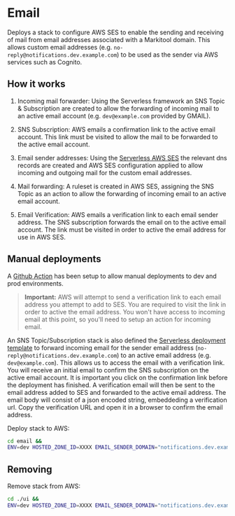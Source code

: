 # Email

Deploys a stack to configure AWS SES to enable the sending and receiving of mail from email addresses associated with a Markitool domain. This allows custom email addresses (e.g. `no-reply@notifications.dev.example.com`) to be used as the sender via AWS services such as Cognito.

## How it works

1. Incoming mail forwarder: Using the Serverless framework an SNS Topic & Subscription are created to allow the forwarding of incoming mail to an active email account (e.g. `dev@example.com` provided by GMAIL).

2. SNS Subscription: AWS emails a confirmation link to the active email account. This link must be visited to allow the mail to be forwarded to the active email account.

3. Email sender addresses: Using the [Serverless AWS SES](https://github.com/saintybalboa/serverless-aws-ses) the relevant dns records are created and AWS SES configuration applied to allow incoming and outgoing mail for the custom email addresses.

4. Mail forwarding: A ruleset is created in AWS SES, assigning the SNS Topic as an action to allow the forwarding of incoming email to an active email account.

5. Email Verification: AWS emails a verification link to each email sender address. The SNS subscription forwards the email on to the active email account. The link must be visited in order to active the email address for use in AWS SES.

## Manual deployments

A [Github Action](./.github/workflows/email-manual-deploy.yml) has been setup to allow manual deployments to dev and prod environments.

> **Important:** AWS will attempt to send a verification link to each email address you attempt to add to SES. You are required to visit the link in order to active the email address. You won't have access to incoming email at this point, so you'll need to setup an action for incoming email.

An SNS Topic/Subscription stack is also defined the [Serverless deployment template](./email/serverless) to forward incoming email for the sender email address (`no-reply@notifications.dev.example.com`) to an active email address (e.g. `dev@example.com`). This allows us to access the email with a verification link. You will receive an initial email to confirm the SNS subscription on the active email account. It is important you click on the confirmation link before the deployment has finished. A verification email will then be sent to the email address added to SES and forwarded to the active email address. The email body will consist of a json encoded string, embeddeding a verification url. Copy the verification URL and open it in a browser to confirm the email address.

Deploy stack to AWS:
```bash
cd email &&
ENV=dev HOSTED_ZONE_ID=XXXX EMAIL_SENDER_DOMAIN="notifications.dev.example.com" EMAIL_SENDER_ALIAS=no-reply FORWARD_EMAIL_ADDRESS=dev@example.com SNS_TOPIC_ARN=arn:aws:sns:us-east-1:$AWS_ACCOUNT_ID:ServerlessDemoEmailForwarder make deploy
```

## Removing

Remove stack from AWS:
```bash
cd ./ui &&
ENV=dev HOSTED_ZONE_ID=XXXX EMAIL_SENDER_DOMAIN="notifications.dev.example.com" EMAIL_SENDER_ALIAS=no-reply FORWARD_EMAIL_ADDRESS=dev@example.com SNS_TOPIC_ARN=arn:aws:sns:us-east-1:$AWS_ACCOUNT_ID:ServerlessDemoEmailForwarder make remove
```

